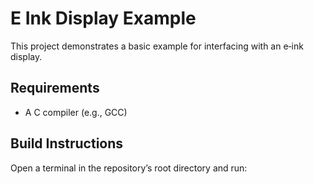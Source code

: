 # E Ink Display Example

This project demonstrates a basic example for interfacing with an e‑ink display.

## Requirements
- A C compiler (e.g., GCC)

## Build Instructions
Open a terminal in the repository’s root directory and run:
